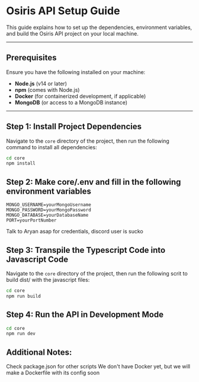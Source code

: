 # Osiris API Setup Guide

This guide explains how to set up the dependencies, environment variables, and build the Osiris API project on your local machine.

---

## Prerequisites

Ensure you have the following installed on your machine:

- **Node.js** (v14 or later)
- **npm** (comes with Node.js)
- **Docker** (for containerized development, if applicable)
- **MongoDB** (or access to a MongoDB instance)

---

## Step 1: Install Project Dependencies

Navigate to the `core` directory of the project, then run the following command to install all dependencies:

```bash
cd core
npm install
```

## Step 2: Make core/.env and fill in the following environment variables
```env
MONGO_USERNAME=yourMongoUsername
MONGO_PASSWORD=yourMongoPassword
MONGO_DATABASE=yourDatabaseName
PORT=yourPortNumber
```
Talk to Aryan asap for credentials, discord user is sucko

## Step 3: Transpile the Typescript Code into Javascript Code

Navigate to the `core` directory of the project, then run the following scrit to build dist/ with the javascript files:
```bash
cd core
npm run build
```

## Step 4: Run the API in Development Mode
```bash
cd core
npm run dev
```

## Additional Notes:
Check package.json for other scripts
We don't have Docker yet, but we will make a Dockerfile with its config soon
